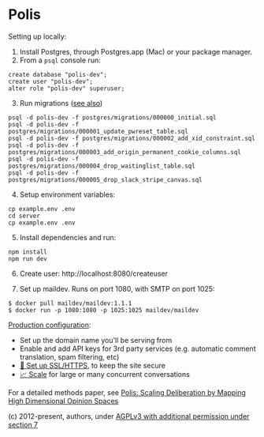 # Polis

Setting up locally:

1. Install Postgres, through Postgres.app (Mac) or your package manager.
2. From a `psql` console run:

```
create database "polis-dev";
create user "polis-dev";
alter role "polis-dev" superuser;
```

3. Run migrations ([️see also](docs/migrations.md))

```
psql -d polis-dev -f postgres/migrations/000000_initial.sql
psql -d polis-dev -f postgres/migrations/000001_update_pwreset_table.sql
psql -d polis-dev -f postgres/migrations/000002_add_xid_constraint.sql
psql -d polis-dev -f postgres/migrations/000003_add_origin_permanent_cookie_columns.sql
psql -d polis-dev -f postgres/migrations/000004_drop_waitinglist_table.sql
psql -d polis-dev -f postgres/migrations/000005_drop_slack_stripe_canvas.sql
```

4. Setup environment variables:

```
cp example.env .env
cd server
cp example.env .env
```

5. Install dependencies and run:

```
npm install
npm run dev
```

6. Create user: http://localhost:8080/createuser

7. Set up maildev. Runs on port 1080, with SMTP on port 1025:

```
$ docker pull maildev/maildev:1.1.1
$ docker run -p 1080:1080 -p 1025:1025 maildev/maildev
```

[️Production configuration](docs/configuration.md):
- Set up the domain name you'll be serving from
- Enable and add API keys for 3rd party services (e.g. automatic comment translation, spam filtering, etc)
- [🔏 Set up SSL/HTTPS](docs/ssl.md), to keep the site secure
- [📈 Scale](docs/scaling.md) for large or many concurrent conversations

For a detailed methods paper, see [Polis: Scaling Deliberation by Mapping High Dimensional Opinion Spaces](https://www.e-revistes.uji.es/index.php/recerca/article/view/5516/6558)


(c) 2012-present, authors, under [AGPLv3 with additional permission under section 7](/LICENSE)

